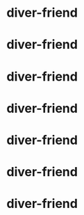 # diver-friend
# diver-friend
# diver-friend
# diver-friend
# diver-friend
# diver-friend
# diver-friend
